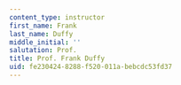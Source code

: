 ```yaml
---
content_type: instructor
first_name: Frank
last_name: Duffy
middle_initial: ''
salutation: Prof.
title: Prof. Frank Duffy
uid: fe230424-8288-f520-011a-bebcdc53fd37
---
```

